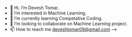 - 👋 Hi, I’m Devesh Tomar.
- 👀 I’m interested in Machine Learning.
- 🌱 I’m currently learning Competative Coding.
- 💞️ I’m looking to collaborate on Machine Learning project.
- 📫 How to reach me deveshtomar09@gmail.com
-->
